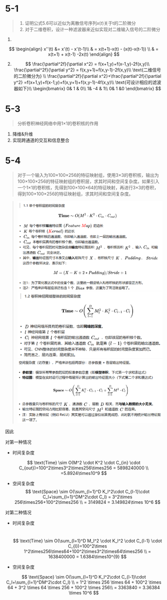 # 5-1

> 1. 证明公式5.6可以近似为离散信号序列$x(t)$关于t的二阶微分
> 2. 对于二维卷积，设计一种滤波器来近似实现对二维输入信号的二阶微分



1. 

$$
\begin{align}
x''(t) &= x'(t) - x'(t-1)\\
& = x(t+1)-x(t) - (x(t)-x(t-1)) \\
& = x(t+1) + x(t-1) -2x(t)
\end{align}
$$



2. 
   $$
   \frac{\partial^2f}{\partial x^2} = f(x+1,y)+f(x-1,y)-2f(x,y)\\
   \frac{\partial^2f}{\partial y^2} = f(x,y+1)+f(x,y-1)-2f(x,y)\\
   \text{二维信号的二阶微分为} \\
   \frac{\partial^2f}{\partial x^2}+\frac{\partial^2f}{\partial y^2}
   =f(x+1,y)+f(x-1,y)+f(x,y+1)+f(x,y-1)-4f(x,y)\\
   \text{可设计相应的滤波器如下}\\
   \begin{bmatrix}
     0& 1 & 0\\
     1& -4 & 1\\
     0& 1 &0
   \end{bmatrix}
   $$
   



# 5-3

> 分析卷积神经网络中用1×1的卷积核的作用



1. 降维&升维
2. 实现跨通道的交互和信息整合

# 5-4

> 对于一个输入为100×100×256的特征映射组，使用3×3的卷积核，输出为100×100×256的特征映射组的卷积层，求其时间和空间复杂度。如果引入一个1×1的卷积核，先得到100×100×64的特征映射，再进行3×3的卷积，得到100×100×256的特征映射组，求其时间和空间复杂度。

> <img src="第5章.assets/image-20201109213857475.png" alt="image-20201109213857475" style="zoom:80%;" />
>
> <img src="第5章.assets/image-20201109214417329.png" alt="image-20201109214417329" />
>
> <img src="第5章.assets/image-20201109214608252.png" alt="image-20201109214608252" style="zoom:80%;" />



因此

对第一种情况

- 时间复杂度

$$
\text{Time} \sim O(M^2 \cdot K^2 \cdot C_{in} \cdot C_{out})=100^2\times3^2\times256\times256 = 5898240000 \\
=5.8924\times10^9
$$

- 空间复杂度
  $$
  \text{Space} \sim O(\sum_{l=1}^D K_l^2\cdot C_{l-1}\cdot C_l+\sum_{l=1}^DM^2\cdot C_l) = 3^2\times 256\times256+100^2\times256 \\
  = 3149824 = 3.149824\times 10^6
  $$
  

对第二种情况

- 时间复杂度

  ​	
  $$
  \text{Time} \sim O(\sum_{l=1}^D M_l^2 \cdot K_l^2 \cdot C_{l-1} \cdot C_{l})=100^2\times 1^2\times256\times64+100^2\times3^2\times64\times256 \\
  = 1638400000 = 1.6384\times10^{9}
  $$

- 空间复杂度

$$
\text{Space} \sim O(\sum_{l=1}^D K_l^2\cdot C_{l-1}\cdot C_l+\sum_{l=1}^DM^2\cdot C_l) \\
= 1^2 \times 256 \times 64 + 100^2 \times 64 + 3^2 \times 64 \times 256 + 100^2 \times 256\\
= 3363840 = 3.36384 \times 10^6
$$


